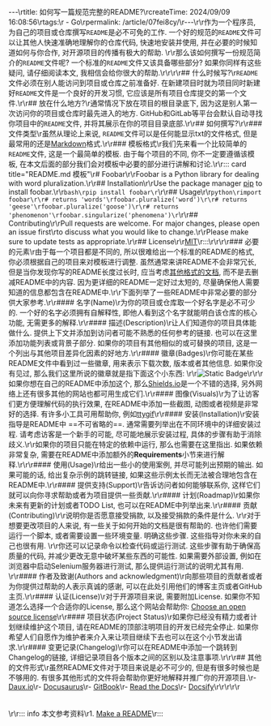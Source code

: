 ---\rtitle: 如何写一篇规范完整的README?\rcreateTime: 2024/09/09 16:08:56\rtags:\r  - Go\rpermalink: /article/07fei8cy/\r---\r\r作为一个程序员, 为自己的项目或仓库撰写`README`是必不可免的工作. 一个好的规范的`README`文件可以让其他人快速准确地理解你的仓库代码, 快速地安装并使用, 并在必要的时候知道如何与你合作, 对开源项目的传播有极大的帮助. \r\r那么该如何撰写一份规范简介的`README`文件呢? 一个标准的`README`文件又该具备哪些部分? 如果你同样有这些疑问, 请仔细阅读本文, 我相信会给你很大的帮助.\r<!-- more -->\r\r\r## 什么时候写?\r`README`文件必须在别人能访问到项目或仓库之前准备好. 在新建项目时就为项目同时新建好`README`文件是一个良好的开发习惯, 它应该是所有项目仓库提交的第一个文件.\r\r## 放在什么地方?\r通常情况下放在项目的根目录底下, 因为这是别人第一次访问你的项目或仓库时最先进入的地方. GitHub和GitLab等平台会默认自动寻找你项目中的`README`文件, 并将其展示在你的项目目录底部.\r\r## 如何撰写?\r\r### 文件类型\r虽然从理论上来说, `README`文件可以是任何能显示txt的文件格式, 但是最常用的还是[Markdown](https://commonmark.org/)格式.\r\r### 模板格式\r我们先来看一个比较简单的`README`文件, 这是一个最简单的模板. 由于每个项目的不同, 你不一定要遵循该模板, 在本文后面的部分我们会对模板中必要的部分进行讲解和讨论.\r\r::: card title="README.md 模板"\r# Foobar\r\rFoobar is a Python library for dealing with word pluralization.\r\r## Installation\r\rUse the package manager [pip](https://pip.pypa.io/en/stable/) to install foobar.\r\r```bash\rpip install foobar\r```\r\r## Usage\r\r```python\rimport foobar\r\r# returns 'words'\rfoobar.pluralize('word')\r\r# returns 'geese'\rfoobar.pluralize('goose')\r\r# returns 'phenomenon'\rfoobar.singularize('phenomena')\r```\r\r## Contributing\r\rPull requests are welcome. For major changes, please open an issue first\rto discuss what you would like to change.\r\rPlease make sure to update tests as appropriate.\r\r## License\r\r[MIT](https://choosealicense.com/licenses/mit/)\r:::\r\r\r\r### 必要的元素\r由于每一个项目都是不同的, 所以很难给出一个标准的README的格式, 你必须根据自己的项目来对模板进行调整. 虽然通常来讲README不会非常冗长, 但是当你发现你写的README长度过长时, 应当考虑[其他格式的文档](/article/07fei8cy/##其他的文件形式), 而不是去删减README中的内容. 因为更详细的README一定好过太短的, 尽量确保他人需要知道的信息都包含在README中.\r\r下面列举了一些README中非常必要的部分供大家参考.\r\r#### 名字(Name)\r为你的项目或仓库取一个好名字是必不可少的. 一个好的名字必须拥有自解释性, 即他人看到这个名字就能明白该仓库的核心功能, 无需更多的解释.\r\r#### 描述(Description)\r让人们知道你的项目具体能做什么. 提供上下文并添加到访问者可能不熟悉的任何参考的链接. 也可以在这里添加功能列表或背景子部分. 如果你的项目有其他相似的或可替换的项目, 这是一个列出与其他项目差异化因素的好地方.\r\r#### 徽章(Badges)\r你可能在某些README文件中看到过一些徽章, 用来表示下载次数, 版本或者其他信息. 如果你没有见过, 那么我们这里所说的徽章就是指下面这个小东西: \r\r![Static Badge](https://img.shields.io/badge/this_is-a_badge-blue)\r\r\r如果你想在自己的README中添加这个, 那么[Shields.io](https://shields.io/)是一个不错的选择, 另外网络上还有很多其他的网站也都可用生成它们.\r\r#### 图像(Visuals)\r为了让访客们更方便理解代码的执行效果, 在README中添加一些截图, 动图或者视频是非常好的选择. 有许多小工具可用帮助你, 例如[ttygif](https://github.com/icholy/ttygif)\r\r#### 安装(Installation)\r安装指导是README中 ==不可省略的==. 通常需要列举出在不同环境中的详细安装过程. 请考虑访客是一个新手的可能, 尽可能地展示安装过程, 具体的步骤有助于消除歧义.\r\r如果你的项目只能在特定的依赖中运行, 那么也需要在这里指出. 如果依赖非常复杂, 需要在README中添加额外的**Requirements**小节来进行解释.\r\r\r#### 使用(Usage)\r给出一些小的使用案例, 并尽可能列出预期的输出. 如果可能的话, 给出复杂示例的跳转链接, 如果这些示例太长而无法被合理地包含在README中.\r\r#### 提供支持(Support)\r告诉访问者如何能够联系你, 这样它们就可以向你寻求帮助或者为项目提供一些贡献.\r\r#### 计划(Roadmap)\r如果你未来有更新的计划或者TODO List, 也可以在README中列举出来.\r\r#### 贡献(Contributing)\r\r说明你是否愿意接受捐款, 以及接受捐款的条件是什么. \r\r对于想要更改项目的人来说, 有一些关于如何开始的文档是很有帮助的. 也许他们需要运行一个脚本, 或者需要设置一些环境变量. 明确这些步骤. 这些指导对你未来的自己也很有用. \r\r你还可以记录命令以检查代码或运行测试. 这些步骤有助于确保高质量的代码, 并减少更改无意中破坏某些东西的可能性. 如果需要外部设置, 例如在浏览器中启动Selenium服务器进行测试, 那么提供运行测试的说明尤其有用. \r\r#### 作者及致谢(Authors and acknowledgment)\r向那些项目的贡献者或者为你提供过帮助的人表示真诚的感谢, 可以在此处引用他们的博客主页或者GitHub主页.\r\r#### 认证(License)\r对于开源项目来说, 需要附加License. 如果你不知道怎么选择一个合适你的License, 那么这个网站会帮助你: [Choose an open source license](https://choosealicense.com/)\r\r#### 项目状态(Project Status)\r如果你已经没有精力或者计划继续维护这个项目, 请在README的顶部注明项目的开发已经完全停止. 如果你希望人们自愿作为维护者来介入来让项目继续下去也可以在这个小节发出请求.\r\r#### 变更记录(Changelog)\r你可以在README中添加一个跳转到Changelog的链接, 详细记录项目各个版本之间的区别以及注意事项.\r\r\r## 其他的文件形式\r虽然README文件对于项目来说是必不可少的, 但是有很多时候也是不够用的. 有很多其他形式的文件将会帮助你更好地解释并推广你的开源项目.\r- [Daux.io](https://daux.io/)\r- [Docusaurus](https://docusaurus.io/)\r- [GitBook](https://www.gitbook.com/)\r- [Read the Docs](https://about.readthedocs.com/?ref=readthedocs.org)\r- [Docsify](https://docsify.js.org/#/)\r\r\r\r\r<br /><br /><br />\r\r::: info 本文参考资料\r1. [Make a README](https://www.makeareadme.com/)\r:::